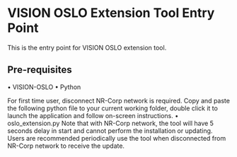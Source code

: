 # VISION OSLO Extension Tool Entry Point
This is the entry point for VISION OSLO extension tool.
## Pre-requisites
•	VISION-OSLO
•	Python

For first time user, disconnect NR-Corp network is required.
Copy and paste the following python file to your current working folder, double click it to launch the application and follow on-screen instructions.
•	oslo_extension.py
Note that with NR-Corp network, the tool will have 5 seconds delay in start and cannot perform the installation or updating.
Users are recommended periodically use the tool when disconnected from NR-Corp network to receive the update.



